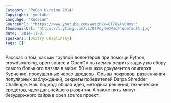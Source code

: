 ```yaml
---
Category: 'PyCon Ukraine 2014'
Copyright: 'youtube'
Language: 'Russian'
SourceUrl: '"https://www.youtube.com/watch?v=QT7Gy4vCWms"'
ThumbnailUrl: 'https://i.ytimg.com/vi/QT7Gy4vCWms/hqdefault.jpg'
date: '2014-11-01'
speakers: [Dmitry Chaplinsky]
tags: []
---
```

Рассказ о том, как мы группой волонтеров при помощи Python, crowdsourcing, open source и OpenCV пытаемся решить задачу по сбору самого большого паззла в мире: 50 мешков документов олигарха Курченко, пропущенных через шредеры. Срывы покровов, развенчания популярных заблуждений, секреты победителей Darpa Shredder Challenge. Наш подход: общая идея, методика решения, технические средства, идеи дальнейшего развития. А также пять минут безудержного хайра в open source проект.